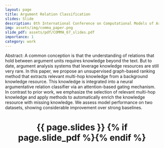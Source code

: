 ```yaml
---
layout: page
title: Argument Relation Classification 
slides: Slide
description: 8th International Conference on Computational Models of Argument 
img: assets/img/comma_paper.png
slide_pdf: assets/pdf/COMMA_67_slides.pdf
importance: 1
category: work
---
```

Abstract: 
A common conception is that the understanding of relations that hold between argument units requires knowledge beyond the text. But to date, argument analysis systems that leverage knowledge resources are still very rare. In this paper, we propose an unsupervised graph-based ranking method that extracts relevant multi-hop knowledge from a background knowledge resource. This knowledge is integrated into a neural argumentative relation classifier via an attention-based gating mechanism. In contrast to prior work, we emphasize the selection of relevant multi-hop knowledge and apply methods to automatically enrich the knowledge resource with missing knowledge. We assess model performance on two datasets, showing considerable improvement over strong baselines.


<div class="post">
  <header class="post-header">
        <h1 class="post-title">{{ page.slides }} {% if page.slide_pdf %}<a href="{{ page.slide_pdf | prepend: 'assets/pdf/' | relative_url}}" target="_blank" rel="noopener noreferrer" class="float-right"><i class="fas fa-file-pdf"></i></a>{% endif %}</h1>
  </header>
</div>

